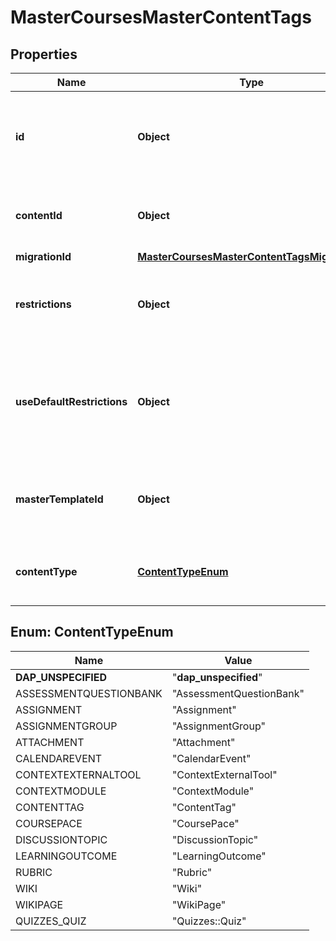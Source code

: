 

# MasterCoursesMasterContentTags


## Properties

| Name | Type | Description | Notes |
|------------ | ------------- | ------------- | -------------|
|**id** | **Object** | The unique identifier of a master courses master content tag record. |  |
|**contentId** | **Object** | The ID of an associated content object. |  |
|**migrationId** | [**MasterCoursesMasterContentTagsMigrationId**](MasterCoursesMasterContentTagsMigrationId.md) |  |  [optional] |
|**restrictions** | **Object** | The locked status of the associated content object. |  [optional] |
|**useDefaultRestrictions** | **Object** | Whether the content is using defaults set by the course or has been individually configured. |  |
|**masterTemplateId** | **Object** | The ID of a template belonging to the blueprint course. |  |
|**contentType** | [**ContentTypeEnum**](#ContentTypeEnum) | The class of the associated content object. |  |



## Enum: ContentTypeEnum

| Name | Value |
|---- | -----|
| __DAP_UNSPECIFIED__ | &quot;__dap_unspecified__&quot; |
| ASSESSMENTQUESTIONBANK | &quot;AssessmentQuestionBank&quot; |
| ASSIGNMENT | &quot;Assignment&quot; |
| ASSIGNMENTGROUP | &quot;AssignmentGroup&quot; |
| ATTACHMENT | &quot;Attachment&quot; |
| CALENDAREVENT | &quot;CalendarEvent&quot; |
| CONTEXTEXTERNALTOOL | &quot;ContextExternalTool&quot; |
| CONTEXTMODULE | &quot;ContextModule&quot; |
| CONTENTTAG | &quot;ContentTag&quot; |
| COURSEPACE | &quot;CoursePace&quot; |
| DISCUSSIONTOPIC | &quot;DiscussionTopic&quot; |
| LEARNINGOUTCOME | &quot;LearningOutcome&quot; |
| RUBRIC | &quot;Rubric&quot; |
| WIKI | &quot;Wiki&quot; |
| WIKIPAGE | &quot;WikiPage&quot; |
| QUIZZES_QUIZ | &quot;Quizzes::Quiz&quot; |



